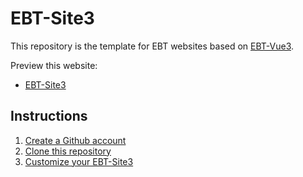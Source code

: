 # EBT-Site3

This repository is the template for EBT websites based on
[EBT-Vue3](https://github.com/ebt-site/ebt-vue3).

Preview this website:

* [EBT-Site3](https://ebt-site.github.com/ebt-site3)

## Instructions

1. [Create a Github account](https://docs.github.com/en/get-started/signing-up-for-github/signing-up-for-a-new-github-account)
1. [Clone this repository](https://docs.github.com/en/repositories/creating-and-managing-repositories/cloning-a-repository)
1. [Customize your EBT-Site3](https://sc-voice.net/#/wiki/instructions)


